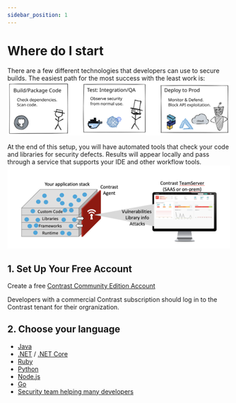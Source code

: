 ```yaml
---
sidebar_position: 1
---
```


# Where do I start

There are a few different technologies that developers can use to secure builds. The easiest path for the most success with the least work is:
![diagram](where-do-i-start.svg)

At the end of this setup, you will have automated tools that check your code and libraries for security defects. Results will appear locally and pass through a service that supports your IDE and other workflow tools.
![Architecture](../how-it-works/how-it-works.png)

## 1. Set Up Your Free Account

Create a free [Contrast Community Edition Account](https://www.contrastsecurity.com/contrast-community-edition)

Developers with a commercial Contrast subscription should log in to the Contrast tenant for their orgranization.

## 2. Choose your language

- [Java](tutorial-java/securing-build-time)
- [.NET](tutorial-dotnet/dotnet) / [.NET Core](tutorial-dotnet-core)
- [Ruby](tutorial-ruby/index)
- [Python](tutorial-python/index)
- [Node.js](tutorial-node/index)
- [Go](tutorial-go/index)
- [Security team helping many developers](security-teams/index)